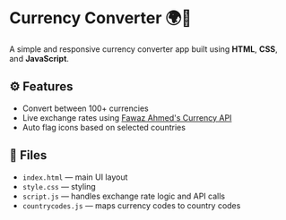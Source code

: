 # Currency Converter 🌍💱

A simple and responsive currency converter app built using **HTML**, **CSS**, and **JavaScript**.

## ⚙️ Features

- Convert between 100+ currencies
- Live exchange rates using [Fawaz Ahmed's Currency API](https://github.com/fawazahmed0/currency-api)
- Auto flag icons based on selected countries

## 📁 Files

- `index.html` — main UI layout
- `style.css` — styling
- `script.js` — handles exchange rate logic and API calls
- `countrycodes.js` — maps currency codes to country codes


